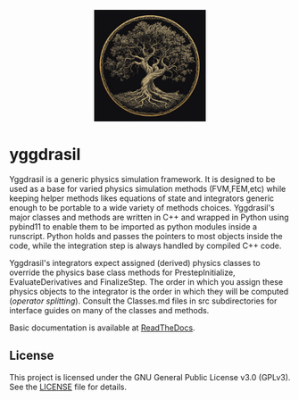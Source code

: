 <p align="center">
  <img src="docs/source/yggdrasil.png" alt="Yggdrasil Logo" width="200">
</p>

# yggdrasil

Yggdrasil is a generic physics simulation framework. It is designed to be used as a base for varied physics simulation methods (FVM,FEM,etc)
while keeping helper methods likes equations of state and integrators generic enough to be portable to a wide variety of 
methods choices. Yggdrasil's major classes and methods are written in C++ and wrapped in Python using pybind11 to enable them to be imported
as python modules inside a runscript. Python holds and passes the pointers to most objects inside the code, while the integration step is
always handled by compiled C++ code.

Yggdrasil's integrators expect assigned (derived) physics classes to override the physics base class methods for PrestepInitialize, EvaluateDerivatives and FinalizeStep. The order in which you assign these physics objects to the integrator is the order in which they will be computed (*operator splitting*). Consult the Classes.md files in src subdirectories for interface guides on many of the classes and methods.

Basic documentation is available at [ReadTheDocs](https://yggdrasil-sim.readthedocs.io).

## License

This project is licensed under the GNU General Public License v3.0 (GPLv3).  
See the [LICENSE](LICENSE) file for details.

